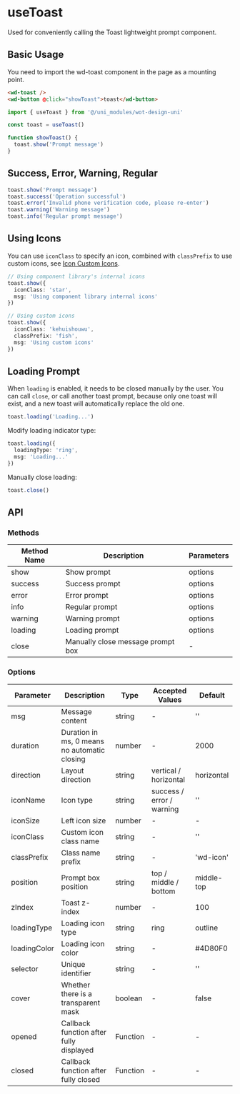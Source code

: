 # useToast

Used for conveniently calling the Toast lightweight prompt component.

## Basic Usage

You need to import the wd-toast component in the page as a mounting point.

```html
<wd-toast />
<wd-button @click="showToast">toast</wd-button>
```

```ts
import { useToast } from '@/uni_modules/wot-design-uni'

const toast = useToast()

function showToast() {
  toast.show('Prompt message')
}
```

## Success, Error, Warning, Regular

```ts
toast.show('Prompt message')
toast.success('Operation successful')
toast.error('Invalid phone verification code, please re-enter')
toast.warning('Warning message')
toast.info('Regular prompt message')
```

## Using Icons
You can use `iconClass` to specify an icon, combined with `classPrefix` to use custom icons, see [Icon Custom Icons](/component/icon#custom-icons).
```ts
// Using component library's internal icons
toast.show({
  iconClass: 'star',
  msg: 'Using component library internal icons'
})
```

```ts
// Using custom icons
toast.show({
  iconClass: 'kehuishouwu',
  classPrefix: 'fish',
  msg: 'Using custom icons'
})
```

## Loading Prompt

When `loading` is enabled, it needs to be closed manually by the user. You can call `close`, or call another toast prompt, because only one toast will exist, and a new toast will automatically replace the old one.

```ts
toast.loading('Loading...')
```

Modify loading indicator type:

```ts
toast.loading({
  loadingType: 'ring',
  msg: 'Loading...'
})
```

Manually close loading:
```ts
toast.close()
```

## API

### Methods

| Method Name | Description | Parameters | 
| -------- | --------------------- | ------- | 
| show | Show prompt | options | 
| success | Success prompt | options | 
| error | Error prompt | options | 
| info | Regular prompt | options | 
| warning | Warning prompt | options | 
| loading | Loading prompt | options | 
| close | Manually close message prompt box | - | 

### Options

| Parameter | Description | Type | Accepted Values | Default |
|--------------|----------------------------------------|----------|---------------------------|------------|
| msg | Message content | string | - | '' |
| duration | Duration in ms, 0 means no automatic closing | number | - | 2000 |
| direction | Layout direction | string | vertical / horizontal | horizontal |
| iconName | Icon type | string | success / error / warning | '' |
| iconSize | Left icon size | number | - | - |
| iconClass | Custom icon class name | string | - | '' |
| classPrefix | Class name prefix | string | - | 'wd-icon' |
| position | Prompt box position | string | top / middle / bottom | middle-top |
| zIndex | Toast z-index | number | - | 100 |
| loadingType | Loading icon type | string | ring | outline |
| loadingColor | Loading icon color | string | - | #4D80F0 |
| selector | Unique identifier | string | - | '' |
| cover | Whether there is a transparent mask | boolean | - | false |
| opened | Callback function after fully displayed | Function | - | - |
| closed | Callback function after fully closed | Function | - | - |